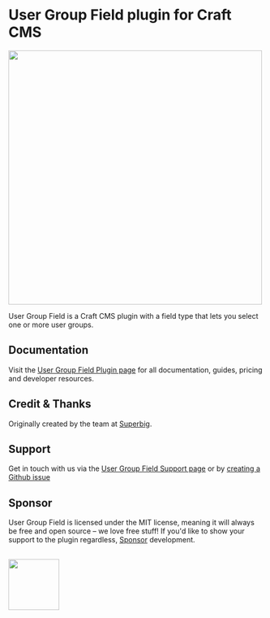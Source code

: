 # User Group Field plugin for Craft CMS
<img width="500" src="https://verbb.imgix.net/plugins/user-group-field/user-group-field-social-card.png?v=2">

User Group Field is a Craft CMS plugin with a field type that lets you select one or more user groups.

## Documentation
Visit the [User Group Field Plugin page](https://verbb.io/craft-plugins/user-group-field) for all documentation, guides, pricing and developer resources.

## Credit & Thanks
Originally created by the team at [Superbig](https://superbig.co/).

## Support
Get in touch with us via the [User Group Field Support page](https://verbb.io/craft-plugins/user-group-field/support) or by [creating a Github issue](https://github.com/verbb/user-group-field/issues)

## Sponsor
User Group Field is licensed under the MIT license, meaning it will always be free and open source – we love free stuff! If you'd like to show your support to the plugin regardless, [Sponsor](https://github.com/sponsors/verbb) development.

<h2></h2>

<a href="https://verbb.io" target="_blank">
    <img width="100" src="https://verbb.io/assets/img/verbb-pill.svg">
</a>
